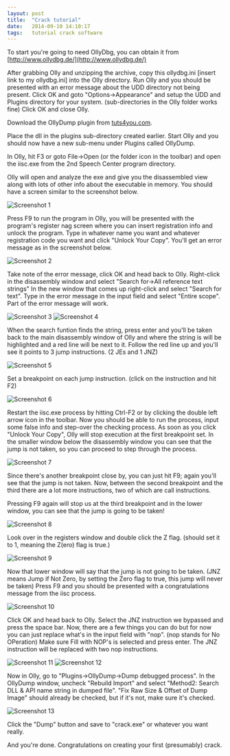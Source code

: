 ```yaml
---
layout: post
title:  "Crack tutorial"
date:   2014-09-10 14:10:17
tags:   tutorial crack software
---
```

To start you're going to need OllyDbg, you can obtain it from
[http://www.ollydbg.de/](http://www.ollydbg.de/)

After grabbing Olly and unzipping the archive, copy this ollydbg.ini
[insert link to my ollydbg.ini] into the Olly directory.
Run Olly and you should be presented with an error message about the
UDD directory not being present.
Click OK and goto "Options->Appearance" and setup the UDD and Plugins
directory for your system. (sub-directories in the Olly folder works fine)
Click OK and close Olly.

Download the OllyDump plugin from [tuts4you.com](https://tuts4you.com/download.php?view.88).

Place the dll in the plugins sub-directory created earlier.
Start Olly and you should now have a new sub-menu under Plugins called
OllyDump.

In Olly, hit F3 or goto File->Open (or the folder icon in the toolbar)
and open the iisc.exe from the 2nd Speech Center program directory.

Olly will open and analyze the exe and give you the disassembled view
along with lots of other info about the executable in memory.
You should have a screen similar to the screenshot below.

![Screenshot 1](/images/ssc_tut1.png)

Press F9 to run the program in Olly, you will be presented with the
program's register nag screen where you can insert registration info
and unlock the program.
Type in whatever name you want and whatever registration code you want
and click "Unlock Your Copy".
You'll get an error message as in the screenshot below.

![Screenshot 2](/images/ssc_tut2.png)

Take note of the error message, click OK and head back to Olly.
Right-click in the disassembly window and select "Search for->All
reference text strings"
In the new window that comes up right-click and select "Search for
text". Type in the error message in the input field and select "Entire
scope".
Part of the error message will work.

![Screenshot 3](/images/ssc_tut3.png)
![Screenshot 4](/images/ssc_tut4.png)

When the search funtion finds the string, press enter and you'll be
taken back to the main disassembly window of Olly and where the string
is will be highlighted and a red line will be next to it.
Follow the red line up and you'll see it points to 3 jump
instructions. (2 JEs and 1 JNZ)

![Screenshot 5](/images/ssc_tut5.png)

Set a breakpoint on each jump instruction. (click on the instruction and hit F2)

![Screenshot 6](/images/ssc_tut6.png)

Restart the iisc.exe process by hitting Ctrl-F2 or by clicking the
double left arrow icon in the toolbar.
Now you should be able to run the process, input some false info and
step-over the checking process.
As soon as you click "Unlock Your Copy", Olly will stop execution at
the first breakpoint set.
In the smaller window below the disassembly window you can see that
the jump is not taken, so you can proceed to step through the process.

![Screenshot 7](/images/ssc_tut7.png)

Since there's another breakpoint close by, you can just hit F9; again
you'll see that the jump is not taken.
Now, between the second breakpoint and the third there are a lot more
instructions, two of which are call instructions.

Pressing F9 again will stop us at the third breakpoint and in the
lower window, you can see that the jump is going to be taken!

![Screenshot 8](/images/ssc_tut8.png)

Look over in the registers window and double click the Z flag. (should
set it to 1, meaning the Z(ero) flag is true.)

![Screenshot 9](/images/ssc_tut9.png)

Now that lower window will say that the jump is not going to be
taken. (JNZ means Jump if Not Zero, by setting the Zero flag to true,
this jump will never be taken)
Press F9 and you should be presented with a congratulations message
from the iisc process.

![Screenshot 10](/images/ssc_tut10.png)

Click OK and head back to Olly.
Select the JNZ instruction we bypassed and press the space bar.
Now, there are a few things you can do but for now you can just
replace what's in the input field with "nop". (nop stands for No
OPeration)
Make sure Fill with NOP's is selected and press enter.
The JNZ instruction will be replaced with two nop instructions.

![Screenshot 11](/images/ssc_tut11.png)
![Screenshot 12](/images/ssc_tut12.png)

Now in Olly, go to "Plugins->OllyDump->Dump debugged process".
In the OllyDump window, uncheck "Rebuild Import" and select "Method2:
Search DLL & API name string in dumped file".
"Fix Raw Size & Offset of Dump Image" should already be checked, but
if it's not, make sure it's checked.

![Screenshot 13](/images/ssc_tut13.png)

Click the "Dump" button and save to "crack.exe" or whatever you want
really.

And you're done.
Congratulations on creating your first (presumably) crack.
